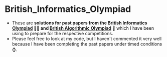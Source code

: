 # British_Informatics_Olympiad
* These are **solutions for past papers from the [British Informatics Olympiad](https://olympiad.org.uk) 🧑‍💻 and [British Algorithmic Olympiad](https://bao.org.uk) 🔎** which I have been using to prepare for the respective competitions.
* Please feel free to look at my code, but I haven't commented it very well because I have been completing the past papers under timed conditions ⌚.
